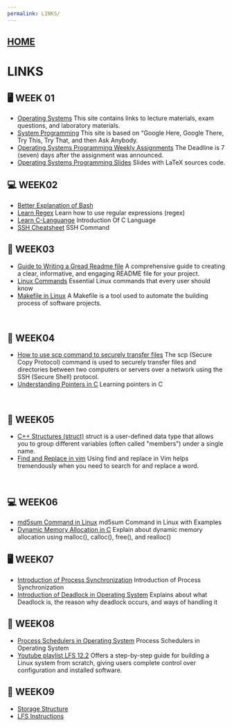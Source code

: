 ```yaml
---
permalink: LINKS/
---
```


## [HOME](../)

# LINKS

## 🖥️ WEEK 01

* [Operating Systems](https://os.vlsm.org/)
  This site contains links to lecture materials, exam questions, and laboratory materials.
* [System Programming](https://sp.vlsm.org/)
  This site is based on “Google Here, Google There, Try This, Try That, and then Ask Anybody.
* [Operating Systems Programming Weekly Assignments](https://demos.vlsm.org/)
  The Deadline is 7 (seven) days after the assignment was announced.
* [Operating Systems Programming Slides](https://docos.vlsm.org/)
  Slides with LaTeX sources code.

## 💻 WEEK02
* [Better Explanation of Bash](https://www.youtube.com/watch?v=I4EWvMFj37g)
* [Learn Regex](https://www.youtube.com/watch?v=bgBWp9EIlMM)
  Learn how to use regular expressions (regex)
* [Learn C-Languange](https://www.geeksforgeeks.org/c-language-introduction/)
  Introduction Of C Language
* [SSH Cheatsheet](https://quickref.me/ssh)
  SSH Command

## 💾 WEEK03
* [Guide to Writing a Gread Readme file](https://dev.to/quira/5-pro-tips-for-an-unbeatable-readme-143i)
  A comprehensive guide to creating a clear, informative, and engaging README file for your project.
* [Linux Commands](https://www.digitalocean.com/community/tutorials/linux-commands)
  Essential Linux commands that every user should know
* [Makefile in Linux](https://opensource.com/article/18/8/what-how-makefile)
  A Makefile is a tool used to automate the building process of software projects.
<br>

## 📘 WEEK04
* [How to use scp command to securely transfer files](https://linuxize.com/post/how-to-use-scp-command-to-securely-transfer-files/)
  The scp (Secure Copy Protocol) command is used to securely transfer files and directories between two computers or servers over a network using the SSH (Secure Shell) protocol.
* [Understanding Pointers in C](https://www.w3schools.com/c/c_pointers.php)
  Learning pointers in C
<br>

## 📒 WEEK05
* [C++ Structures (struct)](https://www.w3schools.com/cpp/cpp_structs.asp)
  struct is a user-defined data type that allows you to group different variables (often called "members") under a single name.
* [Find and Replace in vim](https://linuxize.com/post/vim-find-replace/)
  Using find and replace in Vim helps tremendously when you need to search for and replace a word.
<br>

## 💻 WEEK06
* [md5sum Command in Linux](https://www.geeksforgeeks.org/md5sum-linux-command/)
  md5sum Command in Linux with Examples
* [Dynamic Memory Allocation in C](https://www.geeksforgeeks.org/dynamic-memory-allocation-in-c-using-malloc-calloc-free-and-realloc/)
  Explain about dynamic memory allocation using malloc(), calloc(), free(), and realloc()

## 🖥️ WEEK07
* [Introduction of Process Synchronization](https://www.geeksforgeeks.org/introduction-of-process-synchronization/)
  Introduction of Process Synchronization
* [Introduction of Deadlock in Operating System](https://www.geeksforgeeks.org/introduction-of-deadlock-in-operating-system/)
  Explains about what Deadlock is, the reason why deadlock occurs, and ways of handling it

## 📘 WEEK08
* [Process Schedulers in Operating System](https://www.geeksforgeeks.org/process-schedulers-in-operating-system/)
  Process Schedulers in Operating System
* [Youtube playlist LFS 12.2](https://www.youtube.com/playlist?list=PLyc5xVO2uDsDzdT8lkx430hZ-gY69wgS3)
  Offers a step-by-step guide for building a Linux system from scratch, giving users complete control over configuration and installed software.  

## 💽 WEEK09
* [Storage Structure](https://www.geeksforgeeks.org/storage-structure-in-operating-systems/)
* [LFS Instructions](https://www.linuxfromscratch.org/lfs/view/12.2/)
